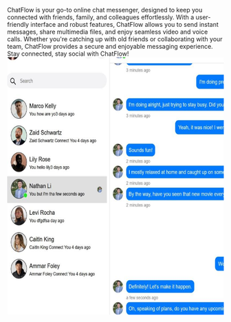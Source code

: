 ChatFlow is your go-to online chat messenger, designed to keep you connected with friends, family, and colleagues effortlessly. With a user-friendly interface and robust features, ChatFlow allows you to send instant messages, share multimedia files, and enjoy seamless video and voice calls. Whether you're catching up with old friends or collaborating with your team, ChatFlow provides a secure and enjoyable messaging experience. Stay connected, stay social with ChatFlow!
<br>
<img src="1719369800270.jpg" width="600" height="600">